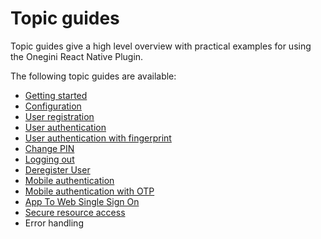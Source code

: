 # Topic guides

Topic guides give a high level overview with practical examples for using the Onegini React Native Plugin.

The following topic guides are available:

- [Getting started](1-getting-started.md)
- [Configuration](2-configuration.md)
- [User registration](3-user-registration.md)
- [User authentication](4-user-authentication.md)
- [User authentication with fingerprint](5-user-authentication-with-biometric.md)
- [Change PIN](6-change-pin.md)
- [Logging out](7-logging-out.md)
- [Deregister User](8-deregister-user.md)
- [Mobile authentication](9-mobile-authentication.md)
- [Mobile authentication with OTP](9-1-mobile-authentication-with-otp.md)
- [App To Web Single Sign On](10-app-to-web-sso.md)
- [Secure resource access](11-secure-resource-access.md)
- Error handling
